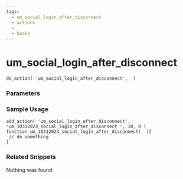 ```yaml
---
tags: 
  - um_social_login_after_disconnect
  - actions
  - 
  - hooks
---
```

# um\_social\_login\_after\_disconnect

``` php:no-line-numbers
do_action( 'um_social_login_after_disconnect',  )
```
<div class='hook-sep'></div>

### Parameters

<div class='hook-sep'></div>



### Sample Usage

``` php:no-line-numbers
add_action( 'um_social_login_after_disconnect', 'um_10312023_social_login_after_disconnect ', 10, 0 )
function um_10312023_social_login_after_disconnect(  ){
 // do something
}
```
<div class='hook-sep'></div>



### Related Snippets

Nothing was found


